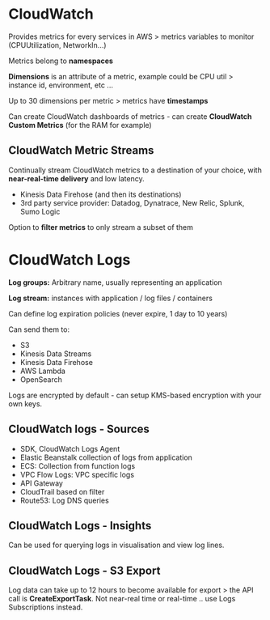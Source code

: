 # CloudWatch

Provides metrics for every services in AWS > metrics variables to monitor (CPUUtilization, NetworkIn...)

Metrics belong to **namespaces** 

**Dimensions** is an attribute of a metric, example could be CPU util > instance id, environment, etc ...

Up to 30 dimensions per metric > metrics have **timestamps**

Can create CloudWatch dashboards of metrics - can create **CloudWatch Custom Metrics** (for the RAM for example)


##  CloudWatch Metric Streams

Continually stream CloudWatch metrics to a destination of your choice, with **near-real-time delivery** and low latency.
  - Kinesis Data Firehose (and then its destinations)
  - 3rd party service provider: Datadog, Dynatrace, New Relic, Splunk, Sumo Logic

Option to **filter metrics** to only stream a subset of them

# CloudWatch Logs

**Log groups:** Arbitrary name, usually representing an application

**Log stream:** instances with application / log files / containers

Can define log expiration policies (never expire, 1 day to 10 years)

Can send them to:
  - S3
  - Kinesis Data Streams
  - Kinesis Data Firehose
  - AWS Lambda
  - OpenSearch

Logs are encrypted by default - can setup KMS-based encryption with your own keys.

## CloudWatch logs - Sources

- SDK, CloudWatch Logs Agent
- Elastic Beanstalk collection of logs from application
- ECS: Collection from function logs
- VPC Flow Logs: VPC specific logs
- API Gateway
- CloudTrail based on filter
- Route53: Log DNS queries

## CloudWatch Logs - Insights

Can be used for querying logs in visualisation and view log lines.

## CloudWatch Logs - S3 Export 

Log data can take up to 12 hours to become available for export > the API call is **CreateExportTask**. Not near-real time or real-time .. use Logs Subscriptions instead.



